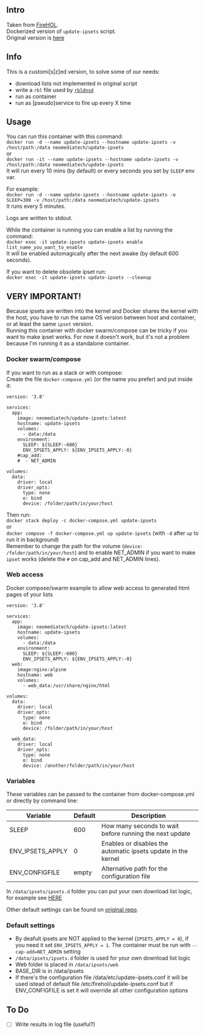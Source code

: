 ## Intro
Taken from [FireHOL](https://github.com/firehol/blocklist-ipsets/wiki).  
Dockerized version of `update-ipsets` script.  
Original version is [here](https://raw.githubusercontent.com/firehol/firehol/master/sbin/update-ipsets)  

## Info
This is a customi[s|z]ed version, to solve some of our needs:  
- download lists not implemented in original script
- write a `rbl` file used by [`rbldnsd`](https://github.com/Neomediatech/rbldns)
- run as container
- run as [pseudo]service to fire up every X time

## Usage
You can run this container with this command:  
`docker run -d --name update-ipsets --hostname update-ipsets -v /host/path:/data neomediatech/update-ipsets`  
or  
`docker run -it --name update-ipsets --hostname update-ipsets -v /host/path:/data neomediatech/update-ipsets`  
It will run every 10 mins (by default) or every seconds you set by `SLEEP` env var.  

For example:  
`docker run -d --name update-ipsets --hostname update-ipsets -e SLEEP=300 -v /host/path:/data neomediatech/update-ipsets`  
It runs every 5 minutes.  

Logs are written to stdout.  

While the container is running you can enable a list by running the command:  
`docker exec -it update-ipsets update-ipsets enable list_name_you_want_to_enable`  
It will be enabled automagically after the next awake (by default 600 seconds).

If you want to delete obsolete ipset run:  
`docker exec -it update-ipsets update-ipsets --cleanup`  

## VERY IMPORTANT!
Because ipsets are written into the kernel and Docker shares the kernel with the host, you have to run the same OS version between host and container, or at least the same `ipset` version.  
Running this container with docker swarm/compose can be tricky if you want to make ipset works. For now it doesn't work, but it's not a problem because I'm running it as a standalone container.  

### Docker swarm/compose
If you want to run as a stack or with compose:  
Create the file `docker-compose.yml` (or the name you prefer) and put inside it:  
```
version: '3.8'

services:
  app:
    image: neomediatech/update-ipsets:latest
    hostname: update-ipsets
    volumes:
      - data:/data
    environment:
      SLEEP: ${SLEEP:-600}
      ENV_IPSETS_APPLY: ${ENV_IPSETS_APPLY:-0}
    #cap_add:
    #  - NET_ADMIN

volumes:
  data:
    driver: local
    driver_opts:
      type: none
      o: bind
      device: /folder/path/in/your/host

```
Then run:  
`docker stack deploy -c docker-compose.yml update-ipsets`  
or  
`docker compose -f docker-compose.yml up update-ipsets` (with `-d` after `up` to run it in background)  
Remember to change the path for the volume (`device: /folder/path/in/your/host`) and to enable NET_ADMIN if you want to make `ipset` works (delete the `#` on cap_add and NET_ADMIN lines).  

### Web access
Docker compose/swarm example to allow web access to generated html pages of your lists  
```
version: '3.8'

services:
  app:
    image: neomediatech/update-ipsets:latest
    hostname: update-ipsets
    volumes:
      - data:/data
    environment:
      SLEEP: ${SLEEP:-600}
      ENV_IPSETS_APPLY: ${ENV_IPSETS_APPLY:-0}
  web:
    image:nginx:alpine
    hostname: web
    volumes:
      - web_data:/usr/share/nginx/html

volumes:
  data:
    driver: local
    driver_opts:
      type: none
      o: bind
      device: /folder/path/in/your/host

  web_data:
    driver: local
    driver_opts:
      type: none
      o: bind
      device: /another/folder/path/in/your/host
```


### Variables

These variables can be passed to the container from docker-compose.yml or directly by command line:

| Variable         | Default | Description                                                   |
| ---------------- | ------- | ------------------------------------------------------------- |
| SLEEP            | 600     | How many seconds to wait before running the next update       |
| ENV_IPSETS_APPLY | 0       | Enables or disables the automatic ipsets update in the kernel |
| ENV_CONFIGFILE   | empty   | Alternative path for the configuration file                   |

In `/data/ipsets/ipsets.d` folder you can put your own download list logic, for example see [HERE](ipsets.d/)  

Other default settings can be found on [original repo](https://github.com/firehol/blocklist-ipsets/wiki/Downloading-IP-Lists).  
### Default settings
- By deafult ipsets are NOT applied to the kernel (`IPSETS_APPLY = 0`), if you need it set `ENV_IPSETS_APPLY = 1`. The container must be run with `--cap-add=NET_ADMIN` setting
- `/data/ipsets/ipsets.d` folder is used for your own download list logic
- Web folder is placed in `/data/ipsets/web`
- BASE_DIR is in /data/ipsets
- If there's the configuration file /data/etc/update-ipsets.conf it will be used istead of default file /etc/firehol/update-ipsets.conf but if ENV_CONFIGFILE is set it will override all other configuration options

## To Do
- [ ] Write results in log file (useful?)

